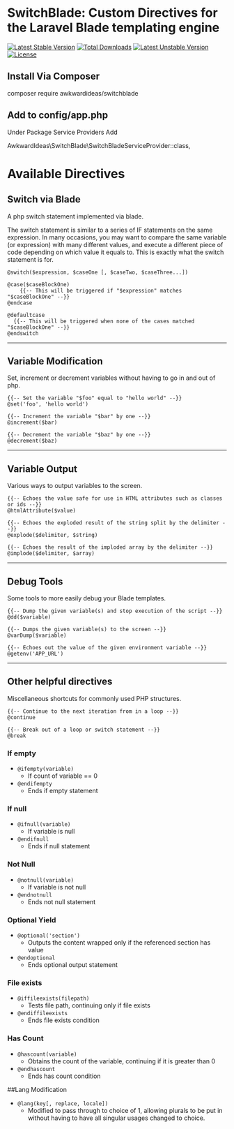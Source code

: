 # SwitchBlade: Custom Directives for the Laravel Blade templating engine

[![Latest Stable Version](https://poser.pugx.org/awkwardideas/switchblade/v/stable)](https://packagist.org/packages/awkwardideas/switchblade)
[![Total Downloads](https://poser.pugx.org/awkwardideas/switchblade/downloads)](https://packagist.org/packages/awkwardideas/switchblade)
[![Latest Unstable Version](https://poser.pugx.org/awkwardideas/switchblade/v/unstable)](https://packagist.org/packages/awkwardideas/switchblade)
[![License](https://poser.pugx.org/awkwardideas/switchblade/license)](https://packagist.org/packages/awkwardideas/switchblade)

## Install Via Composer

composer require awkwardideas/switchblade

## Add to config/app.php

Under Package Service Providers Add

AwkwardIdeas\SwitchBlade\SwitchBladeServiceProvider::class,


# Available Directives

## Switch via Blade
A php switch statement implemented via blade. 

The switch statement is similar to a series of IF statements on the same expression. In many occasions, you may want to compare the same variable (or expression) with many different values, and execute a different piece of code depending on which value it equals to. This is exactly what the switch statement is for.

```blade
@switch($expression, $caseOne [, $caseTwo, $caseThree...])

@case($caseBlockOne)
    {{-- This will be triggered if "$expression" matches "$caseBlockOne" --}}
@endcase

@defaultcase
  {{-- This will be triggered when none of the cases matched "$caseBlockOne" --}}
@endswitch
```
  
---

## Variable Modification
Set, increment or decrement variables without having to go in and out of php.

```blade
{{-- Set the variable "$foo" equal to "hello world" --}}
@set('foo', 'hello world')

{{-- Increment the variable "$bar" by one --}}
@increment($bar)

{{-- Decrement the variable "$baz" by one --}}
@decrement($baz)
```

---

## Variable Output
Various ways to output variables to the screen.

```blade
{{-- Echoes the value safe for use in HTML attributes such as classes or ids --}}
@htmlAttribute($value)

{{-- Echoes the exploded result of the string split by the delimiter --}}
@explode($delimiter, $string)

{{-- Echoes the result of the imploded array by the delimiter --}}
@implode($delimiter, $array)
```

---

## Debug Tools
Some tools to more easily debug your Blade templates.

```blade
{{-- Dump the given variable(s) and stop execution of the script --}}
@dd($variable)

{{-- Dumps the given variable(s) to the screen --}}
@varDump($variable)

{{-- Echoes out the value of the given environment variable --}}
@getenv('APP_URL')
```

---

## Other helpful directives
Miscellaneous shortcuts for commonly used PHP structures.

```blade
{{-- Continue to the next iteration from in a loop --}}
@continue

{{-- Break out of a loop or switch statement --}}
@break
```

### If empty  
* ```@ifempty(variable)```
  * If count of variable == 0
* ```@endifempty```
  * Ends if empty statement
  
### If null  
* ```@ifnull(variable)```
  * If variable is null
* ```@endifnull```
  * Ends if null statement
  
### Not Null
* ```@notnull(variable)```
  * If variable is not null
* ```@endnotnull```
  * Ends not null statement
  
### Optional Yield
* ```@optional('section')```
  * Outputs the content wrapped only if the referenced section has value
* ```@endoptional```
  * Ends optional output statement
  
### File exists
* ```@iffileexists(filepath)```
  * Tests file path, continuing only if file exists
* ```@endiffileexists```
  * Ends file exists condition

### Has Count
* ```@hascount(variable)```
  * Obtains the count of the variable, continuing if it is greater than 0
* ```@endhascount```
  * Ends has count condition
  
##Lang Modification
* ```@lang(key[, replace, locale])```
  * Modified to pass through to choice of 1, allowing plurals to be put in without having to have all singular usages changed to choice.